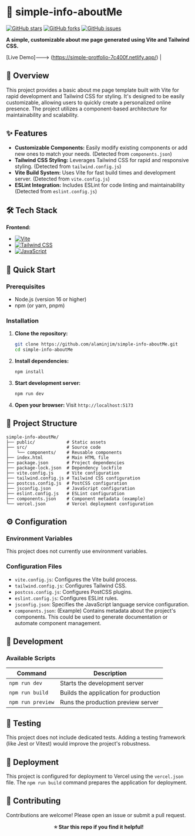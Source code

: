 # 🚀 simple-info-aboutMe

[![GitHub stars](https://img.shields.io/github/stars/alaminjim/simple-info-aboutMe?style=for-the-badge)](https://github.com/alaminjim/simple-info-aboutMe/stargazers)
[![GitHub forks](https://img.shields.io/github/forks/alaminjim/simple-info-aboutMe?style=for-the-badge)](https://github.com/alaminjim/simple-info-aboutMe/network)
[![GitHub issues](https://img.shields.io/github/issues/alaminjim/simple-info-aboutMe?style=for-the-badge)](https://github.com/alaminjim/simple-info-aboutMe/issues)

<!-- TODO: Add license badge if applicable -->

**A simple, customizable about me page generated using Vite and Tailwind CSS.**

[Live Demo]---> (https://simple-protfolio-7c400f.netlify.app/) <!-- TODO: Add live demo link --> |

</div>

## 📖 Overview

This project provides a basic about me page template built with Vite for rapid development and Tailwind CSS for styling. It's designed to be easily customizable, allowing users to quickly create a personalized online presence. The project utilizes a component-based architecture for maintainability and scalability.

## ✨ Features

- **Customizable Components:** Easily modify existing components or add new ones to match your needs. (Detected from `components.json`)
- **Tailwind CSS Styling:** Leverages Tailwind CSS for rapid and responsive styling. (Detected from `tailwind.config.js`)
- **Vite Build System:** Uses Vite for fast build times and development server. (Detected from `vite.config.js`)
- **ESLint Integration:** Includes ESLint for code linting and maintainability (Detected from `eslint.config.js`)

## 🛠️ Tech Stack

**Frontend:**

- [![Vite](https://img.shields.io/badge/vite-v4.4.5-blue.svg)](https://vitejs.dev/)
- [![Tailwind CSS](https://img.shields.io/badge/tailwindcss-v3.3.3-blue.svg)](https://tailwindcss.com/)
- [![JavaScript](https://img.shields.io/badge/javascript-ES6-yellow.svg)](https://www.javascript.com/)

## 🚀 Quick Start

### Prerequisites

- Node.js (version 16 or higher)
- npm (or yarn, pnpm)

### Installation

1. **Clone the repository:**

   ```bash
   git clone https://github.com/alaminjim/simple-info-aboutMe.git
   cd simple-info-aboutMe
   ```

2. **Install dependencies:**

   ```bash
   npm install
   ```

3. **Start development server:**

   ```bash
   npm run dev
   ```

4. **Open your browser:**
   Visit `http://localhost:5173`

## 📁 Project Structure

```
simple-info-aboutMe/
├── public/            # Static assets
├── src/               # Source code
│   └── components/    # Reusable components
├── index.html         # Main HTML file
├── package.json       # Project dependencies
├── package-lock.json  # Dependency lockfile
├── vite.config.js     # Vite configuration
├── tailwind.config.js # Tailwind CSS configuration
├── postcss.config.js  # PostCSS configuration
├── jsconfig.json      # JavaScript configuration
├── eslint.config.js   # ESLint configuration
├── components.json    # Component metadata (example)
└── vercel.json        # Vercel deployment configuration
```

## ⚙️ Configuration

### Environment Variables

This project does not currently use environment variables.

### Configuration Files

- `vite.config.js`: Configures the Vite build process.
- `tailwind.config.js`: Configures Tailwind CSS.
- `postcss.config.js`: Configures PostCSS plugins.
- `eslint.config.js`: Configures ESLint rules.
- `jsconfig.json`: Specifies the JavaScript language service configuration.
- `components.json`: (Example) Contains metadata about the project's components. This could be used to generate documentation or automate component management.

## 🔧 Development

### Available Scripts

| Command           | Description                           |
| ----------------- | ------------------------------------- |
| `npm run dev`     | Starts the development server         |
| `npm run build`   | Builds the application for production |
| `npm run preview` | Runs the production preview server    |

## 🧪 Testing

This project does not include dedicated tests. Adding a testing framework (like Jest or Vitest) would improve the project's robustness.

## 🚀 Deployment

This project is configured for deployment to Vercel using the `vercel.json` file. The `npm run build` command prepares the application for deployment.

## 🤝 Contributing

Contributions are welcome! Please open an issue or submit a pull request.

<div align="center">

**⭐ Star this repo if you find it helpful!**

</div>
